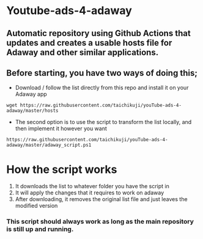 # Youtube-ads-4-adaway

## Automatic repository using Github Actions that updates and creates a usable hosts file for Adaway and other similar applications.

## Before starting, you have two ways of doing this;

- Download / follow the list directly from this repo and install it on your Adaway app

```wget https://raw.githubusercontent.com/taichikuji/youTube-ads-4-adaway/master/hosts```


- The second option is to use the script to transform the list locally, and then implement it however you want

```https://raw.githubusercontent.com/taichikuji/youTube-ads-4-adaway/master/adaway_script.ps1```

# How the script works

1. It downloads the list to whatever folder you have the script in
2. It will apply the changes that it requires to work on adaway
3. After downloading, it removes the original list file and just leaves the modified version

### This script should always work as long as the main repository is still up and running.
